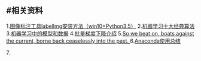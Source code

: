 #相关资料
---
1.[图像标注工具labelImg安装方法（win10+Python3.5）](http://blog.csdn.net/u010807846/article/details/73480628)
2.[机器学习十大经典算法](http://blog.csdn.net/jirongzi_cs2011/article/details/9531297)
3.[机器学习中的模型和数据](https://segmentfault.com/a/1190000007423515)
4.[批量梯度下降介绍](https://hbfs.wordpress.com/2012/04/24/introduction-to-gradient-descent/)
5.[So we beat on, boats against the current, borne back ceaselessly into the past. ](九月)
6.[Anaconda使用总结](http://www.jianshu.com/p/2f3be7781451)

7.[]()